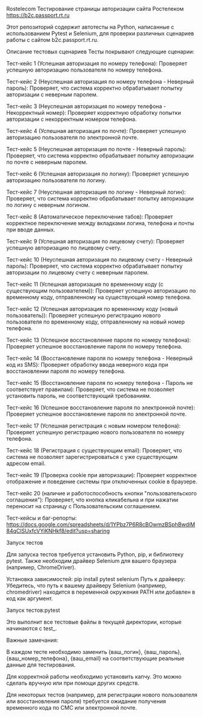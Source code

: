 Rostelecom 
Тестирование страницы авторизации сайта Ростелеком https://b2c.passport.rt.ru

Этот репозиторий содержит автотесты на Python, написанные с использованием Pytest и Selenium, для проверки различных сценариев работы с сайтом b2c.passport.rt.ru.

Описание тестовых сценариев
Тесты покрывают следующие сценарии:

Тест-кейс 1 (Успешная авторизация по номеру телефона): Проверяет успешную авторизацию пользователя по номеру телефона.

Тест-кейс 2 (Неуспешная авторизация по номеру телефона - Неверный пароль): Проверяет, что система корректно обрабатывает попытку авторизации с неверным паролем.

Тест-кейс 3 (Неуспешная авторизация по номеру телефона - Некорректный номер): Проверяет корректную обработку попытки авторизации с некорректным номером телефона.

Тест-кейс 4 (Успешная авторизация по почте): Проверяет успешную авторизацию пользователя по электронной почте.

Тест-кейс 5 (Неуспешная авторизация по почте - Неверный пароль): Проверяет, что система корректно обрабатывает попытку авторизации по почте с неверным паролем.

Тест-кейс 6 (Успешная авторизация по логину): Проверяет успешную авторизацию пользователя по логину.

Тест-кейс 7 (Неуспешная авторизация по логину - Неверный логин): Проверяет, что система корректно обрабатывает попытку авторизации по логину с неверным логином.

Тест-кейс 8 (Автоматическое переключение табов): Проверяет корректное переключение между вкладками логина, телефона и почты при вводе данных.

Тест-кейс 9 (Успешная авторизация по лицевому счету): Проверяет успешную авторизацию по лицевому счету.

Тест-кейс 10 (Неуспешная авторизация по лицевому счету - Неверный пароль): Проверяет, что система корректно обрабатывает попытку авторизации по лицевому счету с неверным паролем.

Тест-кейс 11 (Успешная авторизация по временному коду (с существующим пользователем)): Проверяет успешную авторизацию по временному коду, отправленному на существующий номер телефона.

Тест-кейс 12 (Успешная авторизация по временному коду (новый пользователь)): Проверяет успешную регистрацию нового пользователя по временному коду, отправленному на новый номер телефона.

Тест-кейс 13 (Успешное восстановление пароля по номеру телефона): Проверяет успешное восстановление пароля по номеру телефона.

Тест-кейс 14 (Восстановление пароля по номеру телефона - Неверный код из SMS): Проверяет обработку ввода неверного кода при восстановлении пароля по номеру телефона.

Тест-кейс 15 (Восстановление пароля по номеру телефона - Пароль не соответствует правилам): Проверяет, что система не позволяет установить пароль, не соответствующий требованиям.

Тест-кейс 16 (Успешное восстановление пароля по электронной почте): Проверяет успешное восстановление пароля по электронной почте.

Тест-кейс 17 (Успешная регистрация с новым номером телефона): Проверяет успешную регистрацию нового пользователя по номеру телефона.

Тест-кейс 18 (Регистрация с существующим email): Проверяет, что система не позволяет зарегистрироваться с уже существующим адресом email.

Тест-кейс 19 (Проверка cookie при авторизации): Проверяет корректное отображение и поведение системы при отключенных cookie в браузере.

Тест-кейс 20 (наличие и работоспособность кнопки "пользовательского соглашения"): Проверяет, что кнопка кликабельна и при нажатии переносит на страницу с Пользовательским соглашением.

Тест-кейсы и баг-репорты: 
https://docs.google.com/spreadsheets/d/1YPbz7P6R8cBOwmzBSphBwdiM84qClSUxfcVYiKNHkf8/edit?usp=sharing

Запуск тестов

Для запуска тестов требуется установить Python, pip, и библиотеку pytest. Также необходим драйвер Selenium для вашего браузера (например, ChromeDriver).

Установка зависимостей: 
pip install 
pytest selenium
Путь к драйверу: 
Убедитесь, что путь к вашему драйверу Selenium (например, chromedriver) находится в переменной окружения PATH или добавлен в код как аргумент.

Запуск тестов:pytest

Это выполнит все тестовые файлы в текущей директории, которые начинаются с test_.

Важные замечания:

В каждом тесте необходимо заменить {ваш_логин}, {ваш_пароль}, {ваш_номер_телефона}, {ваш_email} на соответствующие реальные данные для тестирования.

Для корректной работы необходимо установить капчу. Это можно сделать вручную или при помощи других средств.

Для некоторых тестов (например, для регистрации нового пользователя или восстановления пароля) требуется ожидание получения временного кода по СМС или электронной почте.
